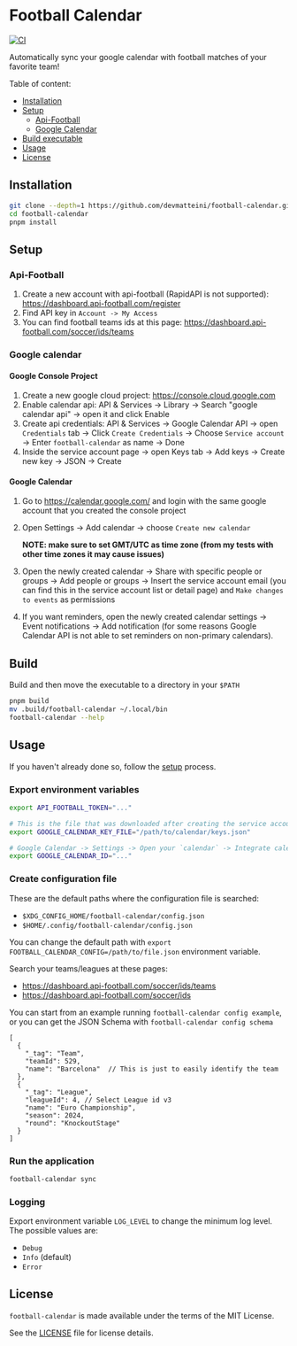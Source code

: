 # Football Calendar

[![CI](https://github.com/devmatteini/football-calendar/actions/workflows/main.yml/badge.svg)](https://github.com/devmatteini/football-calendar/actions/workflows/main.yml)

Automatically sync your google calendar with football matches of your favorite team!

Table of content:

-   [Installation](#installation)
-   [Setup](#setup)
    -   [Api-Football](#api-football)
    -   [Google Calendar](#google-calendar)
-   [Build executable](#build)
-   [Usage](#usage)
-   [License](#license)

## Installation

```bash
git clone --depth=1 https://github.com/devmatteini/football-calendar.git
cd football-calendar
pnpm install
```

## Setup

### Api-Football

1. Create a new account with api-football (RapidAPI is not supported): https://dashboard.api-football.com/register
2. Find API key in `Account -> My Access`
3. You can find football teams ids at this page: https://dashboard.api-football.com/soccer/ids/teams

### Google calendar

#### Google Console Project

1. Create a new google cloud project: https://console.cloud.google.com
2. Enable calendar api: API & Services -> Library -> Search "google calendar api" -> open it and click Enable
3. Create api credentials: API & Services -> Google Calendar API -> open `Credentials` tab -> Click `Create Credentials` -> Choose `Service account` -> Enter `football-calendar` as name -> Done
4. Inside the service account page -> open Keys tab -> Add keys -> Create new key -> JSON -> Create

#### Google Calendar

1. Go to https://calendar.google.com/ and login with the same google account that you created the console project
2. Open Settings -> Add calendar -> choose `Create new calendar`

    **NOTE: make sure to set GMT/UTC as time zone (from my tests with other time zones it may cause issues)**

3. Open the newly created calendar -> Share with specific people or groups -> Add people or groups -> Insert the service account email (you can find this in the service account list or detail page) and `Make changes to events` as permissions
4. If you want reminders, open the newly created calendar settings -> Event notifications -> Add notification (for some reasons Google Calendar API is not able to set reminders on non-primary calendars).

## Build

Build and then move the executable to a directory in your `$PATH`

```bash
pnpm build
mv .build/football-calendar ~/.local/bin
football-calendar --help
```

## Usage

If you haven't already done so, follow the [setup](#setup) process.

### Export environment variables

```bash
export API_FOOTBALL_TOKEN="..."

# This is the file that was downloaded after creating the service account credentials
export GOOGLE_CALENDAR_KEY_FILE="/path/to/calendar/keys.json"

# Google Calendar -> Settings -> Open your `calendar` -> Integrate calendar -> Copy Calendar ID
export GOOGLE_CALENDAR_ID="..."
```

### Create configuration file

These are the default paths where the configuration file is searched:

-   `$XDG_CONFIG_HOME/football-calendar/config.json`
-   `$HOME/.config/football-calendar/config.json`

You can change the default path with `export FOOTBALL_CALENDAR_CONFIG=/path/to/file.json` environment variable.

Search your teams/leagues at these pages:

-   https://dashboard.api-football.com/soccer/ids/teams
-   https://dashboard.api-football.com/soccer/ids

You can start from an example running `football-calendar config example`, or you can get the JSON Schema with
`football-calendar config schema`

```json5
[
  {
    "_tag": "Team",
    "teamId": 529,
    "name": "Barcelona"  // This is just to easily identify the team
  },
  {
    "_tag": "League",
    "leagueId": 4, // Select League id v3
    "name": "Euro Championship",
    "season": 2024,
    "round": "KnockoutStage"
  }
]

```

### Run the application

```bash
football-calendar sync
```

### Logging

Export environment variable `LOG_LEVEL` to change the minimum log level.
The possible values are:

-   `Debug`
-   `Info` (default)
-   `Error`

## License

`football-calendar` is made available under the terms of the MIT License.

See the [LICENSE](LICENSE) file for license details.

